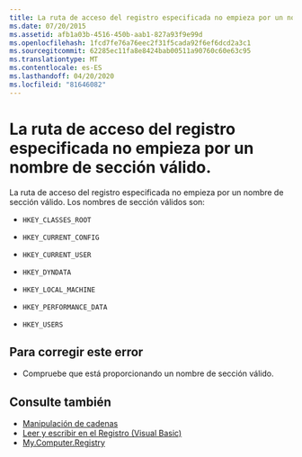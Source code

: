 ```yaml
---
title: La ruta de acceso del registro especificada no empieza por un nombre de sección válido.
ms.date: 07/20/2015
ms.assetid: afb1a03b-4516-450b-aab1-827a93f9e99d
ms.openlocfilehash: 1fcd7fe76a76eec2f31f5cada92f6ef6dcd2a3c1
ms.sourcegitcommit: 62285ec11fa8e8424bab00511a90760c60e63c95
ms.translationtype: MT
ms.contentlocale: es-ES
ms.lasthandoff: 04/20/2020
ms.locfileid: "81646082"
---
```

# <a name="specified-registry-path-does-not-start-with-a-valid-hive-name"></a>La ruta de acceso del registro especificada no empieza por un nombre de sección válido.
La ruta de acceso del registro especificada no empieza por un nombre de sección válido. Los nombres de sección válidos son:  
  
- `HKEY_CLASSES_ROOT`  
  
- `HKEY_CURRENT_CONFIG`  
  
- `HKEY_CURRENT_USER`  
  
- `HKEY_DYNDATA`  
  
- `HKEY_LOCAL_MACHINE`  
  
- `HKEY_PERFORMANCE_DATA`  
  
- `HKEY_USERS`  
  
## <a name="to-correct-this-error"></a>Para corregir este error  
  
- Compruebe que está proporcionando un nombre de sección válido.  
  
## <a name="see-also"></a>Consulte también

- [Manipulación de cadenas](../../standard/base-types/best-practices-strings.md)
- [Leer y escribir en el Registro (Visual Basic)](../developing-apps/programming/computer-resources/reading-from-and-writing-to-the-registry.md)
- [My.Computer.Registry](xref:Microsoft.VisualBasic.MyServices.RegistryProxy)
